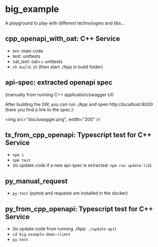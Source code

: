 # big_example

A playground to play with different technologies and libs...

## cpp_openapi_with_oat: C++ Service

   * src: main code
   * test: unittests
   * oat_test: oat++ unittests
   * `sh build.sh` (then start ./App in build folder)


## api-spec: extracted openapi spec 
(manually from running C++ application/swagger UI)

After building the SW, you can run ./App and open http://localhost:8000 
(here you find a link to the spec.):

<img src="doc/swagger.png", width="200" />


## ts_from_cpp_openapi: Typescript test for C++ Service
   * `npm i`
   * `npm test`
   * (to update code if a new api-spec is extracted: `npm run update-lib`)


## py_manual_request
   * `py.test` (pytest and requests are installed in the docker)


## py_from_cpp_openapi: Typescript test for C++ Service
   * (to update code from running ./App: `./update-api`)
   * `cd big-example-demo-client`
   * `py.test`
